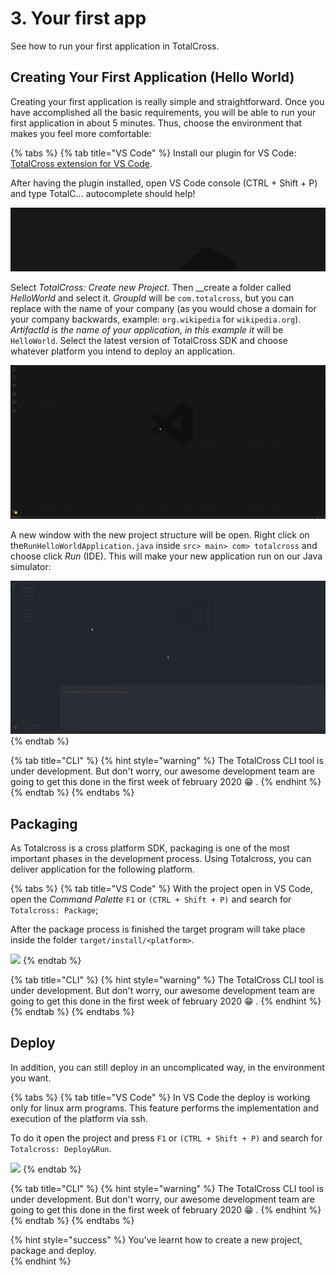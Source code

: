 # 3. Your first app

See how to run your first application in TotalCross.

## Creating Your First Application \(Hello World\)

Creating your first application is really simple and straightforward. Once you have accomplished all the basic requirements, you will be able to run your first application in about 5 minutes. Thus, choose the environment that makes you feel more comfortable:

{% tabs %}
{% tab title="VS Code" %}
Install our plugin for VS Code: [TotalCross extension for VS Code](https://marketplace.visualstudio.com/items?itemName=Italo.totalcross). 

After having the plugin installed, open VS Code console  \(CTRL + Shift + P\) and type TotalC… autocomplete should help!

![](../.gitbook/assets/3-1.gif)

Select _TotalCross: Create new Project._ Then __create a folder called _HelloWorld_ and select it. _GroupId_ will be `com.totalcross`, but you can replace with the name of your company \(as you would chose a domain for your company backwards, example: `org.wikipedia` for `wikipedia.org`\). _ArtifactId is the name of your application, in this example it_ will be `HelloWorld`. Select the latest version of TotalCross SDK and choose whatever platform you intend to deploy an application.

![Click to expand](../.gitbook/assets/4-1.gif)

A new window with the new project structure will be open. Right click on the`RunHelloWorldApplication.java` inside `src> main> com> totalcross` and choose click _Run_ \(IDE\). This will make your new application run on our Java simulator:

![Click  to expand](../.gitbook/assets/5-1.gif)
{% endtab %}

{% tab title="CLI" %}
{% hint style="warning" %}
The TotalCross CLI tool is under development. But don't worry, our awesome development team are going to get this done in the first week of february 2020 😁 . 
{% endhint %}
{% endtab %}
{% endtabs %}

## Packaging

As Totalcross is a cross platform SDK, packaging is one of the most important phases in the development process. Using Totalcross, you can deliver application for the following platform.

{% tabs %}
{% tab title="VS Code" %}
With the project open in VS Code, open the _Command Palette_ `F1` or `(CTRL + Shift + P)` and search for `Totalcross: Package`; 

After the package process is finished the target program will take place inside the folder `target/install/<platform>`.

![](../.gitbook/assets/diize1x.gif)
{% endtab %}

{% tab title="CLI" %}
{% hint style="warning" %}
The TotalCross CLI tool is under development. But don't worry, our awesome development team are going to get this done in the first week of february 2020 😁 . 
{% endhint %}
{% endtab %}
{% endtabs %}

## Deploy

In addition, you can still deploy in an uncomplicated way, in the environment you want.

{% tabs %}
{% tab title="VS Code" %}
In VS Code the deploy is working only for linux arm programs. This feature performs the implementation and execution of the platform via ssh.

To do it open the project and press `F1` or `(CTRL + Shift + P)` and search for `Totalcross: Deploy&Run`.

![](../.gitbook/assets/y6f3ptc.gif)
{% endtab %}

{% tab title="CLI" %}
{% hint style="warning" %}
The TotalCross CLI tool is under development. But don't worry, our awesome development team are going to get this done in the first week of february 2020 😁 . 
{% endhint %}
{% endtab %}
{% endtabs %}

{% hint style="success" %}
You've learnt how to create a new project, package and deploy.  
{% endhint %}



